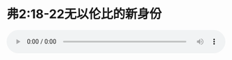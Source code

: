 # 弗2:18-22无以伦比的新身份

<audio style="width: 100%;" preload="false" controls controlslist="nodownload"><source src="//file.simai.life/audio/mp3/old/12314.mp3" type="audio/mpeg">Your browser does not support the audio element.</audio>


